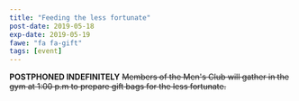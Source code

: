 ```yaml
---
title: "Feeding the less fortunate"
post-date: 2019-05-18
exp-date: 2019-05-19
fawe: "fa fa-gift"
tags: [event]
---
```

<b class="text-danger">POSTPHONED INDEFINITELY</b> ~~Members of the Men's Club will gather in the gym at 1:00 p.m to prepare gift bags for the less fortunate.~~